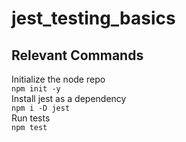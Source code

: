 # jest_testing_basics

## Relevant Commands
Initialize the node repo<br>
```npm init -y```<br>
Install jest as a dependency<br>
```npm i -D jest```<br>
Run tests <br>
```npm test```<br>